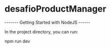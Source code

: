 # desafioProductManager

------- Getting Started with NodeJS ------

In the project directory, you can run:

npm run dev
